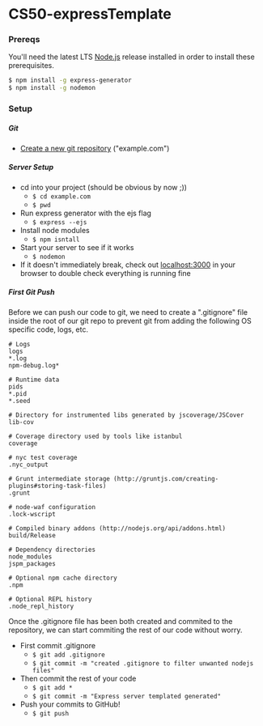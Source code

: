 # CS50-expressTemplate
### Prereqs
You'll need the latest LTS [Node.js](https://nodejs.org/en/) release installed in order to install these prerequisites.
```sh
$ npm install -g express-generator
$ npm install -g nodemon
```

### Setup
##### Git
- [Create a new git repository](https://github.com/new) ("example.com")

##### Server Setup
- cd into your project (should be obvious by now ;))
    - ```$ cd example.com ```
    - ```$ pwd ```
- Run express generator with the ejs flag
    -  ```$ express --ejs ```
- Install node modules
    - ```$ npm isntall ```
- Start your server to see if it works
    - ```$ nodemon  ```
- If it doesn't immediately break, check out [localhost:3000](localhost:3000) in your browser to double check everything is running fine

##### First Git Push
Before we can push our code to git, we need to create a ".gitignore" file inside the root of our git repo to prevent git from adding the following OS specific code, logs, etc.

```
# Logs
logs
*.log
npm-debug.log*

# Runtime data
pids
*.pid
*.seed

# Directory for instrumented libs generated by jscoverage/JSCover
lib-cov

# Coverage directory used by tools like istanbul
coverage

# nyc test coverage
.nyc_output

# Grunt intermediate storage (http://gruntjs.com/creating-plugins#storing-task-files)
.grunt

# node-waf configuration
.lock-wscript

# Compiled binary addons (http://nodejs.org/api/addons.html)
build/Release

# Dependency directories
node_modules
jspm_packages

# Optional npm cache directory
.npm

# Optional REPL history
.node_repl_history
```

Once the .gitignore file has been both created and commited to the repository, we can start commiting the rest of our code without worry.
- First commit .gitignore
  - ```$ git add .gitignore```
  - ```$ git commit -m "created .gitignore to filter unwanted nodejs files"```
- Then commit the rest of your code
  - ```$ git add *```
  - ```$ git commit -m "Express server templated generated"```
- Push your commits to GitHub!
  - ```$ git push```
